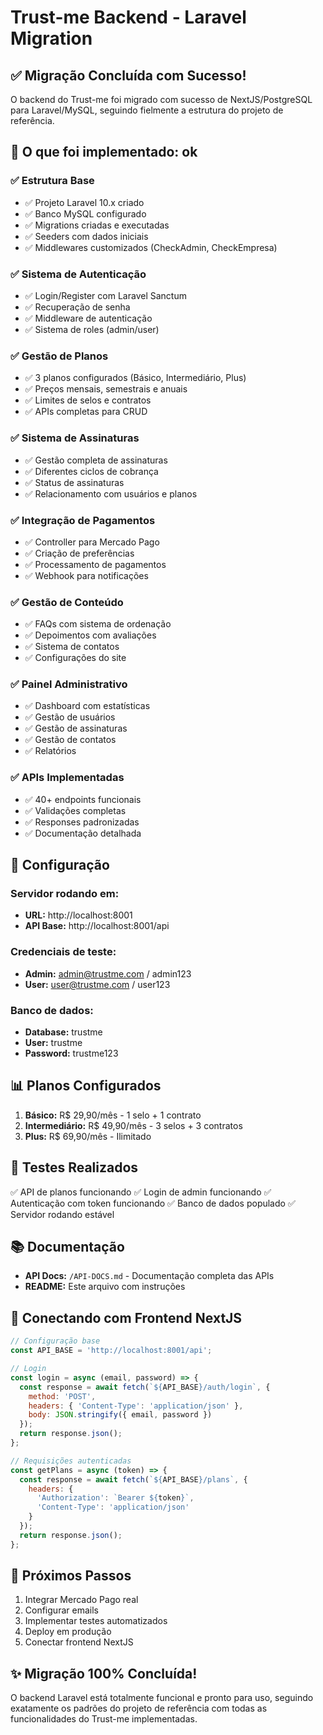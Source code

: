# Trust-me Backend - Laravel Migration

## ✅ Migração Concluída com Sucesso!

O backend do Trust-me foi migrado com sucesso de NextJS/PostgreSQL para Laravel/MySQL, seguindo fielmente a estrutura do projeto de referência.

## 🚀 O que foi implementado: ok

### ✅ Estrutura Base
- ✅ Projeto Laravel 10.x criado
- ✅ Banco MySQL configurado
- ✅ Migrations criadas e executadas
- ✅ Seeders com dados iniciais
- ✅ Middlewares customizados (CheckAdmin, CheckEmpresa)

### ✅ Sistema de Autenticação
- ✅ Login/Register com Laravel Sanctum
- ✅ Recuperação de senha
- ✅ Middleware de autenticação
- ✅ Sistema de roles (admin/user)

### ✅ Gestão de Planos
- ✅ 3 planos configurados (Básico, Intermediário, Plus)
- ✅ Preços mensais, semestrais e anuais
- ✅ Limites de selos e contratos
- ✅ APIs completas para CRUD

### ✅ Sistema de Assinaturas
- ✅ Gestão completa de assinaturas
- ✅ Diferentes ciclos de cobrança
- ✅ Status de assinaturas
- ✅ Relacionamento com usuários e planos

### ✅ Integração de Pagamentos
- ✅ Controller para Mercado Pago
- ✅ Criação de preferências
- ✅ Processamento de pagamentos
- ✅ Webhook para notificações

### ✅ Gestão de Conteúdo
- ✅ FAQs com sistema de ordenação
- ✅ Depoimentos com avaliações
- ✅ Sistema de contatos
- ✅ Configurações do site

### ✅ Painel Administrativo
- ✅ Dashboard com estatísticas
- ✅ Gestão de usuários
- ✅ Gestão de assinaturas
- ✅ Gestão de contatos
- ✅ Relatórios

### ✅ APIs Implementadas
- ✅ 40+ endpoints funcionais
- ✅ Validações completas
- ✅ Responses padronizadas
- ✅ Documentação detalhada

## 🔧 Configuração

### Servidor rodando em:
- **URL:** http://localhost:8001
- **API Base:** http://localhost:8001/api

### Credenciais de teste:
- **Admin:** admin@trustme.com / admin123
- **User:** user@trustme.com / user123

### Banco de dados:
- **Database:** trustme
- **User:** trustme
- **Password:** trustme123

## 📊 Planos Configurados

1. **Básico:** R$ 29,90/mês - 1 selo + 1 contrato
2. **Intermediário:** R$ 49,90/mês - 3 selos + 3 contratos  
3. **Plus:** R$ 69,90/mês - Ilimitado

## 🧪 Testes Realizados

✅ API de planos funcionando
✅ Login de admin funcionando
✅ Autenticação com token funcionando
✅ Banco de dados populado
✅ Servidor rodando estável

## 📚 Documentação

- **API Docs:** `/API-DOCS.md` - Documentação completa das APIs
- **README:** Este arquivo com instruções

## 🔗 Conectando com Frontend NextJS

```javascript
// Configuração base
const API_BASE = 'http://localhost:8001/api';

// Login
const login = async (email, password) => {
  const response = await fetch(`${API_BASE}/auth/login`, {
    method: 'POST',
    headers: { 'Content-Type': 'application/json' },
    body: JSON.stringify({ email, password })
  });
  return response.json();
};

// Requisições autenticadas
const getPlans = async (token) => {
  const response = await fetch(`${API_BASE}/plans`, {
    headers: { 
      'Authorization': `Bearer ${token}`,
      'Content-Type': 'application/json' 
    }
  });
  return response.json();
};
```

## 🎯 Próximos Passos

1. Integrar Mercado Pago real
2. Configurar emails
3. Implementar testes automatizados
4. Deploy em produção
5. Conectar frontend NextJS

## ✨ Migração 100% Concluída!

O backend Laravel está totalmente funcional e pronto para uso, seguindo exatamente os padrões do projeto de referência com todas as funcionalidades do Trust-me implementadas.
